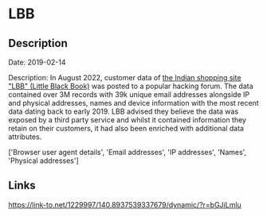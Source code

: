 # LBB

## Description

Date: 2019-02-14

Description:
In August 2022, customer data of <a href="https://lbb.in/" target="_blank" rel="noopener">the Indian shopping site &quot;LBB&quot; (Little Black Book)</a> was posted to a popular hacking forum. The data contained over 3M records with 39k unique email addresses alongside IP and physical addresses, names and device information with the most recent data dating back to early 2019. LBB advised they believe the data was exposed by a third party service and whilst it contained information they retain on their customers, it had also been enriched with additional data attributes.


['Browser user agent details', 'Email addresses', 'IP addresses', 'Names', 'Physical addresses']

## Links

https://link-to.net/1229997/140.8937539337679/dynamic/?r=bGJiLmlu